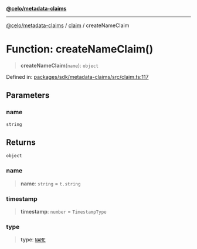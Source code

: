 [**@celo/metadata-claims**](../../README.md)

***

[@celo/metadata-claims](../../README.md) / [claim](../README.md) / createNameClaim

# Function: createNameClaim()

> **createNameClaim**(`name`): `object`

Defined in: [packages/sdk/metadata-claims/src/claim.ts:117](https://github.com/celo-org/developer-tooling/blob/master/packages/sdk/metadata-claims/src/claim.ts#L117)

## Parameters

### name

`string`

## Returns

`object`

### name

> **name**: `string` = `t.string`

### timestamp

> **timestamp**: `number` = `TimestampType`

### type

> **type**: [`NAME`](../../types/enumerations/ClaimTypes.md#name)
